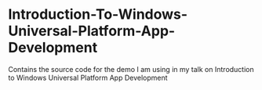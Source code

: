 # Introduction-To-Windows-Universal-Platform-App-Development
Contains the source code for the demo I am using in my talk on Introduction to Windows Universal Platform App Development
